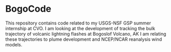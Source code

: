 # BogoCode
This repository contains code related to my USGS-NSF GSP summer internship at CVO. 
I am looking at the development of tracking the bulk trajectory of volcanic lightning flashes at Bogoslof Volcano, AK
I am relating these trajectories to plume development and NCEP/NCAR reanalysis wind models.
